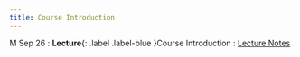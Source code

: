 ```yaml
---
title: Course Introduction
---
```


M Sep 26
: **Lecture**{: .label .label-blue }Course Introduction
  : [Lecture Notes]({{site.baseurl}}/lectures/01)
